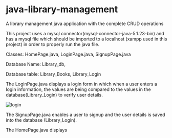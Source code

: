 # java-library-management
A library management java application with the complete CRUD operations

This project uses a mysql connector(mysql-connector-java-5.1.23-bin) and has a mysql file which should be imported to a localhost (xampp used
in this project) in order to properly run the java file.

Classes:
  HomePage.java,
  LoginPage.java,
  SignupPage.java
  
Database Name:
   Library_db,
   
   Database table:
     Library_Books,
     Library_Login
    
  The LoginPage.java displays a login form in which when a user enters a login information, the values are being compared to the values in
  the database(Library_Login) to verify user details.
  
  ![login](https://user-images.githubusercontent.com/57018279/77860656-3acc6500-7208-11ea-9e7c-7ebf665c605b.PNG)
  
  
  
  The SignupPage.java enables a user to signup and the user details is saved into the database (Library_Login).
  
  The HomePage.java displays

